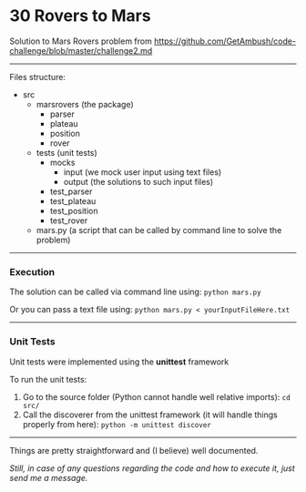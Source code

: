 # 30 Rovers to Mars

Solution to Mars Rovers problem from https://github.com/GetAmbush/code-challenge/blob/master/challenge2.md

---

Files structure:
- src
  - marsrovers (the package)
    - parser
    - plateau
    - position
    - rover
  - tests (unit tests)
    - mocks
      - input (we mock user input using text files)
      - output (the solutions to such input files)
    - test_parser
    - test_plateau
    - test_position
    - test_rover
  - mars.py (a script that can be called by command line to solve the problem)

---
### Execution

The solution can be called via command line using: `python mars.py`

Or you can pass a text file using: `python mars.py < yourInputFileHere.txt`

---
### Unit Tests

Unit tests were implemented using the **unittest** framework

To run the unit tests:
  1. Go to the source folder (Python cannot handle well relative imports): `cd src/`
  2. Call the discoverer from the unittest framework (it will handle things properly from here): `python -m unittest discover`

---

Things are pretty straightforward and (I believe) well documented.

*Still, in case of any questions regarding the code and how to execute it, just send me a message.*
